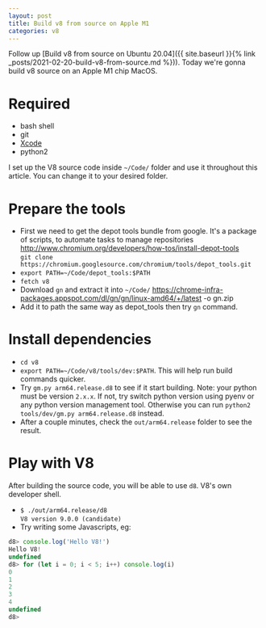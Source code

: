 ```yaml
---
layout: post
title: Build v8 from source on Apple M1
categories: v8
---
```



Follow up [Build v8 from source on Ubuntu 20.04]({{ site.baseurl }}{% link _posts/2021-02-20-build-v8-from-source.md %})). Today we're gonna build v8 source on an Apple M1 chip MacOS.

# Required
- bash shell
- git
- [Xcode](https://apps.apple.com/vn/app/xcode/id497799835?mt=12)
- python2

I  set up the V8 source code inside `~/Code/` folder and use it throughout this article. You can change it to your desired folder.

# Prepare the tools
- First we need to get the depot tools bundle from google. It's a package of scripts, to automate tasks to manage repositories http://www.chromium.org/developers/how-tos/install-depot-tools  
`git clone https://chromium.googlesource.com/chromium/tools/depot_tools.git`  
- `export PATH=~/Code/depot_tools:$PATH`  
- `fetch v8`
- Download `gn` and extract it into `~/Code/` https://chrome-infra-packages.appspot.com/dl/gn/gn/linux-amd64/+/latest -o gn.zip
- Add it to path the same way as depot_tools then try `gn` command.

# Install dependencies
- `cd v8`
- `export PATH=~/Code/v8/tools/dev:$PATH`. This will help run build commands quicker.
- Try `gm.py arm64.release.d8` to see if it start building. Note: your python must be version `2.x.x`. If not, try switch python version using pyenv or any python version management tool. Otherwise you can run `python2 tools/dev/gm.py arm64.release.d8` instead.
- After a couple minutes, check the `out/arm64.release` folder to see the result.

# Play with V8
After building the source code, you will be able to use `d8`. V8's own developer shell. 
- `$ ./out/arm64.release/d8 `  
   `V8 version 9.0.0 (candidate)`
- Try writing some Javascripts, eg:  
```js
d8> console.log('Hello V8!')
Hello V8!
undefined
d8> for (let i = 0; i < 5; i++) console.log(i)
0
1
2
3
4
undefined
d8> 
``` 
